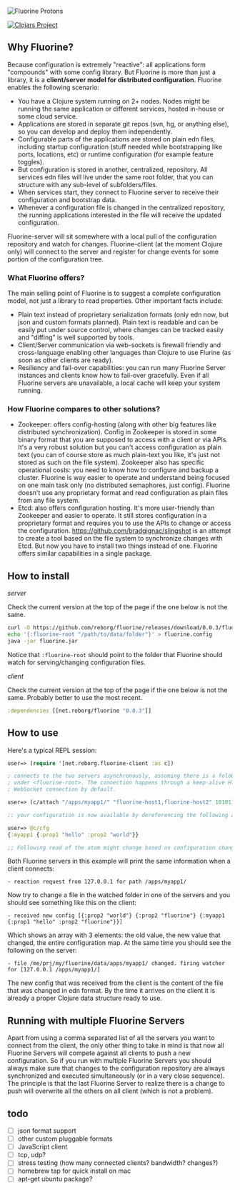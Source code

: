 ![Fluorine Protons](https://dl.dropboxusercontent.com/u/1740372/fluorine.png)

[![Clojars Project](https://img.shields.io/clojars/v/net.reborg/fluorine.svg)](https://clojars.org/net.reborg/fluorine)

## Why Fluorine?

Because configuration is extremely "reactive": all applications form "compounds" with some config library. But Fluorine is more than just a library, it is a **client/server model for distributed configuration**. Fluorine enables the following scenario:

* You have a Clojure system running on 2+ nodes. Nodes might be running the same application or different services, hosted in-house or some cloud service.
* Applications are stored in separate git repos (svn, hg, or anything else), so you can develop and deploy them independently.
* Configurable parts of the applications are stored on plain edn files, including startup configuration (stuff needed while bootstrapping like ports, locations, etc) or runtime configuration (for example feature toggles).
* But configuration is stored in another, centralized, repository. All services edn files will live under the same root folder, that you can structure with any sub-level of subfolders/files.
* When services start, they connect to Fluorine server to receive their configuration and bootstrap data.
* Whenever a configuration file is changed in the centralized repository, the running applications interested in the file will receive the updated configuration.

Fluorine-server will sit somewhere with a local pull of the configuration repository and watch for changes. Fluorine-client (at the moment Clojure only) will connect to the server and register for change events for some portion of the configuration tree.

### What Fluorine offers?

The main selling point of Fluorine is to suggest a complete configuration model, not just a library to read properties. Other important facts include:

* Plain text instead of proprietary serialization formats (only edn now, but json and custom formats planned). Plain text is readable and can be easily put under source control, where changes can be tracked easily and "diffing" is well supported by tools.
* Client/Server communication via web-sockets is firewall friendly and cross-language enabling other languages than Clojure to use Flurine (as soon as other clients are ready).
* Resiliency and fail-over capabilities: you can run many Fluorine Server instances and clients know how to fail-over gracefully. Even if all Fluorine servers are unavailable, a local cache will keep your system running.

### How Fluorine compares to other solutions?

* Zookeeper: offers config-hosting (along with other big features like distributed synchronization). Config in Zookeeper is stored in some binary format that you are supposed to access with a client or via APIs. It's a very robust solution but you can't access configuration as plain text (you can of course store as much plain-text you like, it's just not stored as such on the file system). Zookeeper also has specific operational costs: you need to know how to configure and backup a cluster. Fluorine is way easier to operate and understand being focused on one main task only (no distributed semaphores, just config). Fluorine doesn't use any proprietary format and read configuration as plain files from any file system.
* Etcd: also offers configuration hosting. It's more user-friendly than Zookeeper and easier to operate. It still stores configuration in a proprietary format and requires you to use the APIs to change or access the configuration. https://github.com/bradgignac/slingshot is an attempt to create a tool based on the file system to synchronize changes with Etcd. But now you have to install two things instead of one. Fluorine offers similar capabilities in a single package.

## How to install

*server*

Check the current version at the top of the page if the one below is not the same.

```bash
curl -O https://github.com/reborg/fluorine/releases/download/0.0.3/fluorine.jar
echo '{:fluorine-root "/path/to/data/folder"}' > fluorine.config
java -jar fluorine.jar
```

Notice that `:fluorine-root` should point to the folder that Fluorine should watch for serving/changing configuration files.

*client*

Check the current version at the top of the page if the one below is not the same. Probably better to use the most recent.

```clojure
:dependencies [[net.reborg/fluorine "0.0.3"]]
```

## How to use

Here's a typical REPL session:

```clojure
user=> (require '[net.reborg.fluorine-client :as c])

; connects to the two servers asynchronously, assuming there is a folder /apps/myapp1
; under <fluorine-root>. The connection happens through a keep-alive HTTP
; WebSocket connection by default.

user=> (c/attach "/apps/myapp1/" "fluorine-host1,fluorine-host2" 10101)

;; your configuration is now available by dereferencing the following atom:

user=> @c/cfg
{:myapp1 {:prop1 "hello" :prop2 "world"}}

;; Following read of the atom might change based on configuration changes.
```

Both Fluorine servers in this example will print the same information when a client connects:

    - reaction request from 127.0.0.1 for path /apps/myapp1/

Now try to change a file in the watched folder in one of the servers and you should see something like this on the client:

    - received new config [{:prop2 "world"} {:prop2 "fluorine"} {:myapp1 {:prop1 "hello" :prop2 "fluorine"}}]

Which shows an array with 3 elements: the old value, the new value that changed, the entire configuration map. At the same time you should see the following on the server:

    - file /me/prj/my/fluorine/data/apps/myapp1/ changed. firing watcher for [127.0.0.1 /apps/myapp1/]

The new config that was received from the client is the content of the file that was changed in edn format. By the time it arrives on the client it is already a proper Clojure data structure ready to use.

## Running with multiple Fluorine Servers

Apart from using a comma separated list of all the servers you want to connect from the client, the only other thing to take in mind is that now all Fluorine Servers will compete against all clients to push a new configuration. So if you run with multiple Fluorine Servers you should always make sure that changes to the configuration repository are always synchronized and executed simultaneously (or in a very close sequence). The principle is that the last Fluorine Server to realize there is a change to push will overwrite all the others on all client (which is not a problem).

## todo

* [ ] json format support
* [ ] other custom pluggable formats
* [ ] JavaScript client
* [ ] tcp, udp?
* [ ] stress testing (how many connected clients? bandwidth? changes?)
* [ ] homebrew tap for quick install on mac
* [ ] apt-get ubuntu package?
